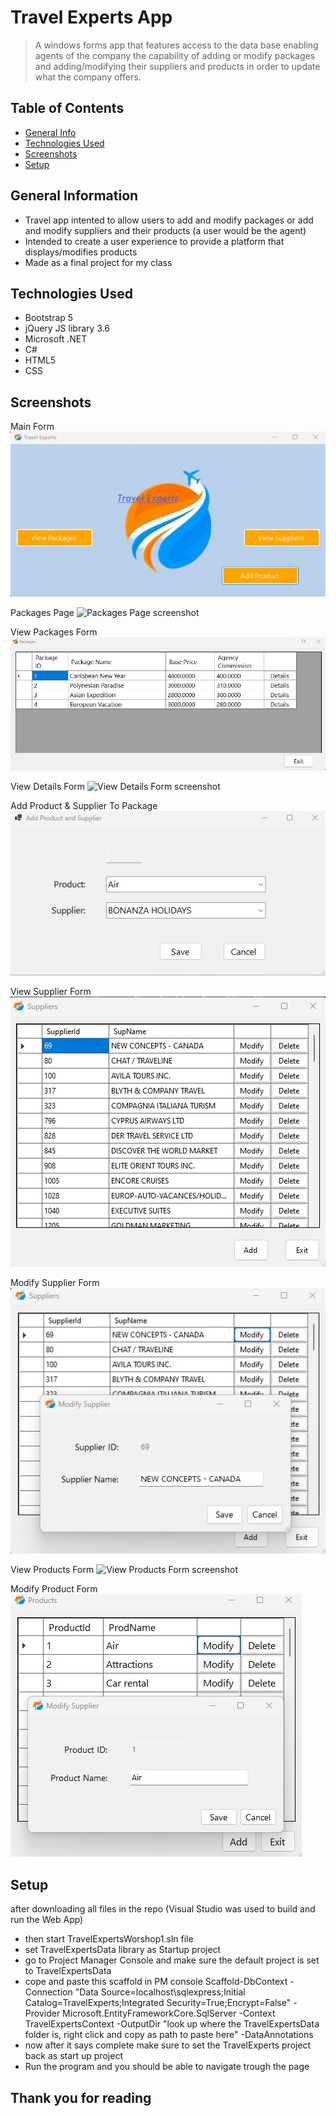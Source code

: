 # Travel Experts App
> A windows forms app that features access to the data base enabling agents of the company the capability of adding or modify packages and adding/modifying their suppliers and products in order to update what the company offers.

## Table of Contents
* [General Info](#general-information)
* [Technologies Used](#technologies-used)
* [Screenshots](#screenshots)
* [Setup](#setup)

## General Information
- Travel app intented to allow users to add and modify packages or add and modify suppliers and their products (a user would be the agent)
- Intended to create a user experience to provide a platform that displays/modifies products
- Made as a final project for my class
<!-- You don't have to answer all the questions - just the ones relevant to your project. -->


## Technologies Used
- Bootstrap 5
- jQuery JS library 3.6
- Microsoft .NET
- C# 
- HTML5
- CSS

## Screenshots

Main Form
![Main Form screenshot](./img/MainForm.jpg)<br>

Packages Page
![Packages Page screenshot](./img/PackagesPage.jpg)<br>

View Packages Form
![View Packages Form screenshot](./img/ViewPackagesForm.jpg)<br>

View Details Form
![View Details Form screenshot](./img/ViewDetailsForm.jpg)<br>

Add Product & Supplier To Package
![Add Product & Supplier To Package screenshot](./img/AddProduct&SupplierToPackage.jpg)<br>

View Supplier Form
![View Supplier Form screenshot](./img/ViewSupplierForm.jpg)<br>

Modify Supplier Form
![Modify Supplier Form screenshot](./img/ModifySupplierForm.jpg)<br>

View Products Form
![View Products Form screenshot](./img/ViewProductsrForm.jpg)<br>

Modify Product Form
![Modify Product Form screenshot](./img/ModifyProductForm.jpg)<br>


## Setup
after downloading all files in the repo (Visual Studio was used to build and run the Web App)
- then start TravelExpertsWorshop1.sln file
- set TravelExpertsData library as Startup project
- go to Project Manager Console and make sure the default project is set to TravelExpertsData
- cope and paste this scaffold in PM console Scaffold-DbContext -Connection "Data Source=localhost\sqlexpress;Initial Catalog=TravelExperts;Integrated Security=True;Encrypt=False" -Provider Microsoft.EntityFrameworkCore.SqlServer -Context TravelExpertsContext -OutputDir "look up where the TravelExpertsData folder is, right click and copy as path to paste here" -DataAnnotations
- now after it says complete make sure to set the TravelExperts project back as start up project
- Run the program and you should be able to navigate trough the page

## Thank you for reading
